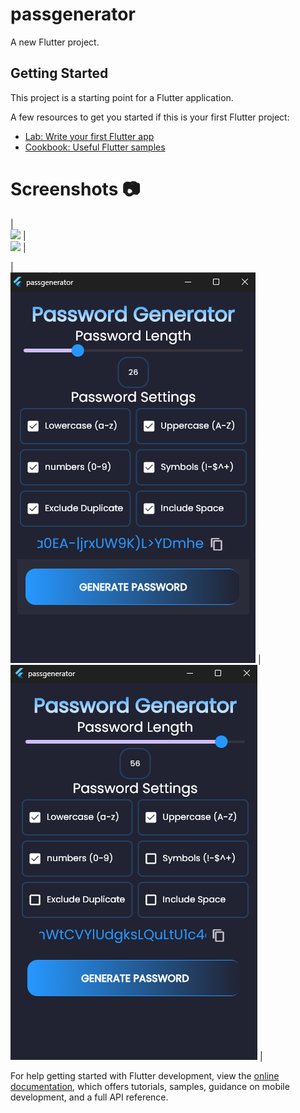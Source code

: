 # passgenerator

A new Flutter project.

## Getting Started

This project is a starting point for a Flutter application.

A few resources to get you started if this is your first Flutter project:

- [Lab: Write your first Flutter app](https://docs.flutter.dev/get-started/codelab)
- [Cookbook: Useful Flutter samples](https://docs.flutter.dev/cookbook)
  
# Screenshots 📷
|<br> ![](https://github.com/Mubarak123-cu/PasswordGenerator/tree/main/ScreenshotPassword.jpg)     | <br> ![](https://github.com/Mubarak123-cu/PasswordGenerator/tree/main/Passwordgenerate1.png) |

|<br> ![](https://github.com/Mubarak123-cu/PasswordGenerator/blob/main/Passwordgenerate2.png)       | <br> ![](https://github.com/Mubarak123-cu/PasswordGenerator/blob/main/passwordgenerate3.png) |


For help getting started with Flutter development, view the
[online documentation](https://docs.flutter.dev/), which offers tutorials,
samples, guidance on mobile development, and a full API reference.
